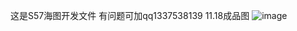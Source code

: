 这是S57海图开发文件
有问题可加qq1337538139
11.18成品图
![image](https://github.com/user-attachments/assets/f002c468-69d0-45e6-b100-50ec594008ce)
